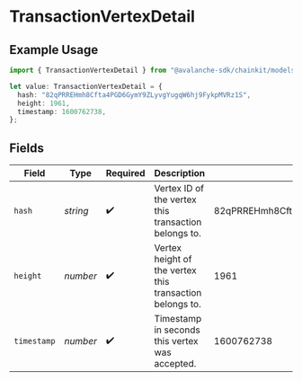 # TransactionVertexDetail

## Example Usage

```typescript
import { TransactionVertexDetail } from "@avalanche-sdk/chainkit/models/components";

let value: TransactionVertexDetail = {
  hash: "82qPRREHmh8Cfta4PGD6GymY9ZLyvgYugqW6hj9FykpMVRz1S",
  height: 1961,
  timestamp: 1600762738,
};
```

## Fields

| Field                                                    | Type                                                     | Required                                                 | Description                                              | Example                                                  |
| -------------------------------------------------------- | -------------------------------------------------------- | -------------------------------------------------------- | -------------------------------------------------------- | -------------------------------------------------------- |
| `hash`                                                   | *string*                                                 | :heavy_check_mark:                                       | Vertex ID of the vertex this transaction belongs to.     | 82qPRREHmh8Cfta4PGD6GymY9ZLyvgYugqW6hj9FykpMVRz1S        |
| `height`                                                 | *number*                                                 | :heavy_check_mark:                                       | Vertex height of the vertex this transaction belongs to. | 1961                                                     |
| `timestamp`                                              | *number*                                                 | :heavy_check_mark:                                       | Timestamp in seconds this vertex was accepted.           | 1600762738                                               |